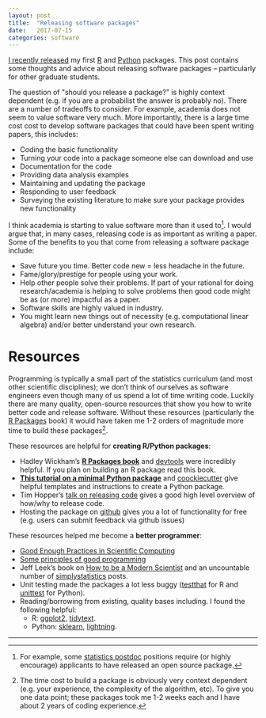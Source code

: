 ```yaml
---
layout: post
title:  "Releasing software packages"
date:   2017-07-15
categories: software
---
```


[I recently released](/software/2017/07/15/ajive-package.html) my first [R](https://github.com/idc9/r_jive) and [Python](https://github.com/idc9/py_jive) packages. This post contains some thoughts and advice about releasing software packages – particularly for other graduate students.

The question of "should you release a package?" is highly context dependent (e.g. if you are a probabilist the answer is probably no). There are a number of tradeoffs to consider. For example, academia does not seem to value software very much. More importantly, there is a large time cost cost to develop software packages that could have been spent writing papers, this includes: 

- Coding the basic functionality
- Turning your code into a package someone else can download and use
- Documentation for the code
- Providing data analysis examples
- Maintaining and updating the package
- Responding to user feedback
- Surveying the existing literature to make sure your package provides new functionality

I think academia is starting to value software more than it used to[^1]. I would argue that, in many cases, releasing code is as important as writing a paper. Some of the benefits to you that come from releasing a software package include:

- Save future you time. Better code new = less headache in the future.
- Fame/glory/prestige for people using your work.
- Help other people solve their problems. If part of your rational for doing research/academia is helping to solve problems then good code might be as (or more) impactful as a paper.
- Software skills are highly valued in industry.
- You might learn new things out of necessity (e.g. computational linear algebra) and/or better understand your own research.

# Resources

Programming is typically a small part of the statistics curriculum (and most other scientific disciplines); we don’t think of ourselves as software engineers even though many of us spend a lot of time writing code. Luckily there are many quality, open-source resources that show you how to write better code and release software. Without these resources (particularly the  [R Packages](http://r-pkgs.had.co.nz/) book) it would have taken me 1-2 orders of magnitude more time to build these packages[^2].


These resources are helpful for **creating R/Python packages**:

- Hadley Wickham’s [**R Packages book**](http://r-pkgs.had.co.nz/) and [devtools](https://github.com/hadley/devtools) were incredibly helpful. If you plan on building an R package read this book.
- [**This tutorial on a minimal Python package**](http://python-packaging.readthedocs.io/en/latest/index.html) and [coockiecutter](https://github.com/audreyr/cookiecutter) give helpful templates and instructions to create a Python package.
- Tim Hopper’s [talk on releasing code](https://www.youtube.com/watch?v=uRul8QdYvqQ) gives a good high level overview of how/why to release code.
- Hosting the package on [github](github.com) gives you a lot of functionality for free (e.g. users can submit feedback via github issues)

These resources helped me become a **better programmer**:

- [Good Enough Practices in Scientific Computing](https://arxiv.org/pdf/1609.00037.pdf)
- [Some principles of good programming](http://www.artima.com/weblogs/viewpost.jsp?thread=331531)
- Jeff Leek’s book on [How to be a Modern Scientist](https://leanpub.com/modernscientist) and an uncountable number of [simplystatistics](https://simplystatistics.org/) posts.
- Unit testing made the packages a lot less buggy ([testthat](http://r-pkgs.had.co.nz/tests.html) for R and [unittest](https://github.com/ehmatthes/pcc/releases/download/v1.0.0/beginners_python_cheat_sheet_pcc_testing.pdf) for Python).
- Reading/borrowing from existing, quality bases including. I found the following helpful:
	- R: [ggplot2](https://github.com/tidyverse/ggplot2), [tidytext](https://github.com/juliasilge/tidytext). 
	- Python: [sklearn](https://github.com/scikit-learn/scikit-learn), [lightning](https://github.com/scikit-learn-contrib/lightning).

---
[^1]: For example, some [statistics postdoc](http://jtleek.com/jobs/) positions require (or highly encourage) applicants to have released an open source package.

[^2]: The time cost to build a package is obviously very context dependent (e.g. your experience, the complexity of the algorithm, etc). To give you one data point; these packages took me 1-2 weeks each and I have about 2 years of coding experience.